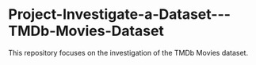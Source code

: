 # Project-Investigate-a-Dataset---TMDb-Movies-Dataset
This repository focuses on the investigation of the TMDb Movies dataset.

